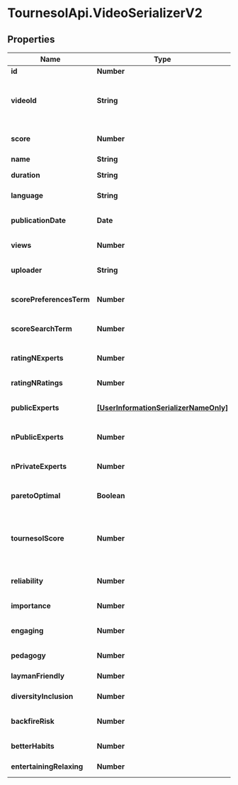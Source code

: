 # TournesolApi.VideoSerializerV2

## Properties

Name | Type | Description | Notes
------------ | ------------- | ------------- | -------------
**id** | **Number** |  | [readonly] 
**videoId** | **String** | Video ID from YouTube URL, matches ^[A-Za-z0-9-_]+$ | 
**score** | **Number** | Computed video score. | [readonly] [default to 0.0]
**name** | **String** | Video Title | [readonly] 
**duration** | **String** | Video Duration | [readonly] 
**language** | **String** | Language as str. | [readonly] 
**publicationDate** | **Date** | When the video was published | [readonly] 
**views** | **Number** | Number of views | [readonly] 
**uploader** | **String** | Name of the channel (uploader) | [readonly] 
**scorePreferencesTerm** | **Number** | Computed video score [preferences]. | [readonly] [default to 0.0]
**scoreSearchTerm** | **Number** | Computed video score [search]. | [readonly] [default to 0.0]
**ratingNExperts** | **Number** | Number of experts in ratings | [readonly] 
**ratingNRatings** | **Number** | Number of ratings | [readonly] 
**publicExperts** | [**[UserInformationSerializerNameOnly]**](UserInformationSerializerNameOnly.md) | First 10 public contributors | [readonly] 
**nPublicExperts** | **Number** | Number of public contributors | [readonly] 
**nPrivateExperts** | **Number** | Number private contributors | [readonly] 
**paretoOptimal** | **Boolean** | Is this video pareto-optimal? | [readonly] 
**tournesolScore** | **Number** | The total Tournesol score with uniform preferences (value&#x3D;50.0) | [readonly] [default to 0.0]
**reliability** | **Number** | Reliable and not misleading | [readonly] 
**importance** | **Number** | Important and actionable | [readonly] 
**engaging** | **Number** | Engaging and thought-provoking | [readonly] 
**pedagogy** | **Number** | Clear and pedagogical | [readonly] 
**laymanFriendly** | **Number** | Layman-friendly | [readonly] 
**diversityInclusion** | **Number** | Diversity and Inclusion | [readonly] 
**backfireRisk** | **Number** | Resilience to backfiring risks | [readonly] 
**betterHabits** | **Number** | Encourages better habits | [readonly] 
**entertainingRelaxing** | **Number** | Entertaining and relaxing | [readonly] 


